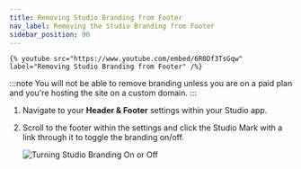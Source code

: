 ```yaml
---
title: Removing Studio Branding from Footer
nav_label: Removing the Studio Branding from Footer
sidebar_position: 90
---
```


    {% youtube src="https://www.youtube.com/embed/6R0Df3TsGqw" label="Removing Studio Branding from Footer" /%}

:::note
You will not be able to remove branding unless you are on a paid plan and you're hosting the site on a custom domain.
:::

1. Navigate to your **Header & Footer** settings within your Studio app.
2. Scroll to the footer within the settings and click the Studio Mark with a link through it to toggle the branding
   on/off.

   ![Turning Studio Branding On or Off](/assets/studio/Brand_1.png)
